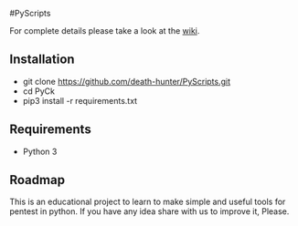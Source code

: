 #PyScripts

For complete details please take a look at the [wiki](https://github.com/death-hunter/PyScripts/wiki).

## Installation

- git clone https://github.com/death-hunter/PyScripts.git
- cd PyCk
- pip3 install -r requirements.txt

## Requirements
- Python 3

## Roadmap
This is an educational project to learn to make simple and useful tools for pentest in python.
If you have any idea share with us to improve it, Please.
